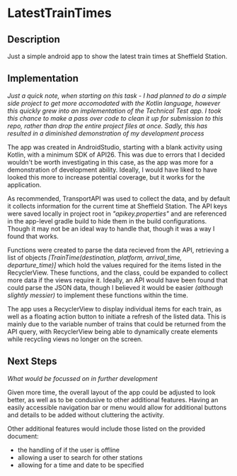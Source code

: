 # LatestTrainTimes

## Description
Just a simple android app to show the latest train times at Sheffield Station.

## Implementation
_Just a quick note, when starting on this task - I had planned to do a simple side project to get more accomodated with the Kotlin language, however this quickly grew into an implementation of the Technical Test app. I took this chance to make a pass over code to clean it up for submission to this repo, rather than drop the entire project files at once. Sadly, this has resulted in a diminished demonstration of my development process_

The app was created in AndroidStudio, starting with a blank activity using Kotlin, with a minimum SDK of API26. This was due to errors that I decided wouldn't be worth investigating in this case, as the app was more for a demonstration of development ability. Ideally, I would have liked to have looked this more to increase potential coverage, but it works for the application.

As recommended, TransportAPI was used to collect the data, and by default it collects information for the current time at Sheffield Station. The API keys were saved locally in project root in _"apikey.properties"_ and are referenced in the app-level gradle build to hide them in the build configurations. Though it may not be an ideal way to handle that, though it was a way I found that works.

Functions were created to parse the data recieved from the API, retrieving a list of objects _[TrainTime(destination, platform, arrival_time, departure_time)]_ which hold the values required for the items listed in the RecyclerView. These functions, and the class, could be expanded to collect more data if the views require it. Ideally, an API would have been found that could parse the JSON data, though I believed it would be easier _(although slightly messier)_ to implement these functions within the time.

The app uses a RecyclerView to display individual items for each train, as well as a floating action button to initiate a refresh of the listed data. This is mainly due to the variable number of trains that could be returned from the API query, with RecyclerView being able to dynamically create elements while recycling views no longer on the screen.

## Next Steps
_What would be focussed on in further development_

Given more time, the overall layout of the app could be adjusted to look better, as well as to be condusive to other additional features. Having an easily accessible navigation bar or menu would allow for additional buttons and details to be added without cluttering the activity.

Other additional features would include those listed on the provided document: 
 - the handling of if the user is offline 
 - allowing a user to search for other stations
 - allowing for a time and date to be specified
